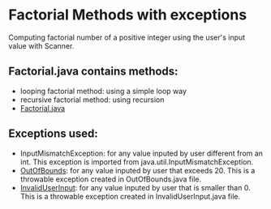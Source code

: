 # Factorial Methods with exceptions

Computing factorial number of a positive integer using the user's input value with Scanner.

## Factorial.java contains methods:
- looping factorial method: using a simple loop way
- recursive factorial method: using recursion
- [Factorial.java]()

## Exceptions used:
- InputMismatchException: for any value inputed by user different from an int. This exception is imported from java.util.InputMismatchException.
- [OutOfBounds](): for any value inputed by user that exceeds 20. This is a throwable exception created in OutOfBounds.java file.
- [InvalidUserInput](): for any value inputed by user that is smaller than 0. This is a throwable exception created in InvalidUserInput.java file.
